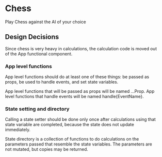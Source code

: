 # Chess

Play Chess against the AI of your choice

## Design Decisions

Since chess is very heavy in calculations, the calculation code is moved out of the App functional component.

### App level functions

App level functions should do at least one of these things: be passed as props, be used
to handle events, and set state variables.

App level functions that will be passed as props will be named ...Prop.
App level functions that handle events will be named handle{EventName}.

### State setting and directory

Calling a state setter should be done only once after calculations using that state variable are completed, because the state does not update immediately.

State directory is a collection of functions to do calculations on the parameters passed that resemble the state variables. The parameters are not mutated, but copies may be returned.
